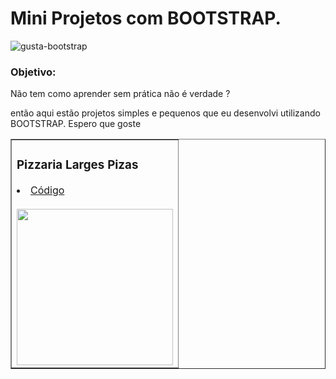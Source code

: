 # Mini Projetos com BOOTSTRAP.
<img align="center" alt="gusta-bootstrap" src="https://img.shields.io/badge/Bootstrap-563D7C?style=for-the-badge&logo=bootstrap&logoColor=white">

### Objetivo:

<p>Não tem como aprender sem prática não é verdade ?</p>
<p>então aqui estão projetos simples e pequenos que eu desenvolvi utilizando BOOTSTRAP. Espero que goste </p>


<table border="1">
  <tr>
      <td>
          <h3> Pizzaria Larges Pizas </h3>
          <li><a href="https://github.com/nomegustaa/desenvolvimento-Bootstrap/tree/main/Pizzaria"> Código</a></li><br>
          <a href="https://github.com/nomegustaa/desenvolvimento-Bootstrap/blob/main/imagem/Pizzaria.gif"><img src="./imagem/Pizzaria.gif" width="250px"></a>
      </td>
  </tr>
</table>
